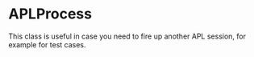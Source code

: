 # APLProcess

This class is useful in case you need to fire up another APL session, for example for test cases.